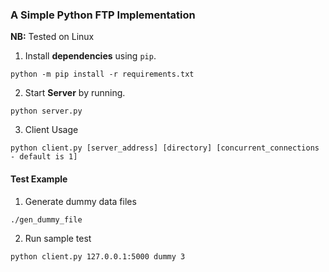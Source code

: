 ### A Simple Python FTP Implementation

**NB:** Tested on Linux

1. Install **dependencies** using `pip`.
```
python -m pip install -r requirements.txt
```

2. Start **Server** by running.
```
python server.py
```

3. Client Usage<br/>
```
python client.py [server_address] [directory] [concurrent_connections - default is 1]
```

#### Test Example
1. Generate dummy data files
```
./gen_dummy_file
```

2. Run sample test
```
python client.py 127.0.0.1:5000 dummy 3
```
